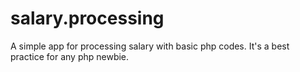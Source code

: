 # salary.processing
A simple app for processing salary with basic php codes.
It's a best practice for any php newbie.
